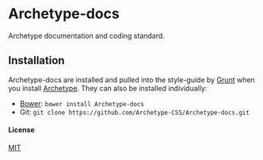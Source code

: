 # Archetype-docs

Archetype documentation and coding standard.

## Installation

Archetype-docs are installed and pulled into the style-guide by [Grunt](http://gruntjs.com/) when you install [Archetype](https://github.com/Archetype-CSS/Archetype). They can also be installed individually:
  
  * [Bower](http://bower.io): `bower install Archetype-docs`
  * Git: `git clone https://github.com/Archetype-CSS/Archetype-docs.git`

#### License
[MIT](/LICENSE.md)

